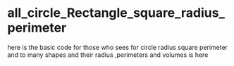 # all_circle_Rectangle_square_radius_perimeter
here is the basic code for those who sees for circle radius square perimeter and to many shapes and their radius ,perimeters and volumes is here
